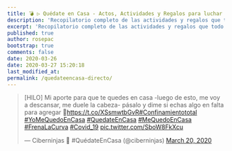```yaml
---
title: 💣 ▷ Quédate en Casa - Actos, Actividades y Regalos para luchar contra el Coronavirus 💊
description: 'Recopilatorio completo de las actividades y regalos que todo la Comunidad de Internet ha ido ofreciendo a lo largo de este período amplio de cuarentena'
excerpt: 'Recopilatorio completo de las actividades y regalos que todo la Comunidad de Internet ha ido ofreciendo a lo largo de este período amplio de cuarentena'
published: true
author: rosepac
bootstrap: true
comments: false
date: 2020-03-26
date: 2020-03-27 15:20:18
last_modified_at:
permalink: /quedateencasa-directo/
---
```


<blockquote class="twitter-tweet"><p lang="es" dir="ltr">[HILO] Mi aporte para que te quedes en casa -luego de esto, me voy a descansar, me duele la cabeza- pásalo y dime si echas algo en falta para agregar 🤞<a href="https://t.co/XSsmwtbGvR">https://t.co/XSsmwtbGvR</a><a href="https://twitter.com/hashtag/Confinamientototal?src=hash&amp;ref_src=twsrc%5Etfw">#Confinamientototal</a> <a href="https://twitter.com/hashtag/YoMeQuedoEnCasa?src=hash&amp;ref_src=twsrc%5Etfw">#YoMeQuedoEnCasa</a> <a href="https://twitter.com/hashtag/QuedateEnCasa?src=hash&amp;ref_src=twsrc%5Etfw">#QuedateEnCasa</a> <a href="https://twitter.com/hashtag/MeQuedoEnCasa?src=hash&amp;ref_src=twsrc%5Etfw">#MeQuedoEnCasa</a> <a href="https://twitter.com/hashtag/FrenaLaCurva?src=hash&amp;ref_src=twsrc%5Etfw">#FrenaLaCurva</a> <a href="https://twitter.com/hashtag/Covid_19?src=hash&amp;ref_src=twsrc%5Etfw">#Covid_19</a> <a href="https://t.co/SboW8FkXcu">pic.twitter.com/SboW8FkXcu</a></p>&mdash; Ciberninjas 🏡 #QuédateEnCasa (@ciberninjas) <a href="https://twitter.com/ciberninjas/status/1241068631146016770?ref_src=twsrc%5Etfw">March 20, 2020</a></blockquote> <script async src="https://platform.twitter.com/widgets.js" charset="utf-8"></script>

<!--
[🐍 Aprender Python 🐍](/python/){: .btn .btn--inverse .btn--large .align-center}
[🐍 Recursos Python 🐍](/python-recursos/){: .btn .btn--inverse .btn--large .align-center}
[🐍 Noticias Python 🐍](/python-directo/#page-title){: .btn .btn--inverse .btn--large .align-center}
[🐍 Cursos de Machine Learning 🐍](https://ouo.io/QSlgGQ){: .btn .btn--inverse .btn--large .align-center}
[🐍 Libros de Python 🐍](https://ouo.io/HzZZJA){: .btn .btn--inverse .btn--large .align-center}
[🐍 Cursos de Python 🐍](https://ouo.io/CNr4s3){: .btn .btn--inverse .btn--large .align-center}
[🐍 Catálogo de Python 🐍](/libros/#python){: .btn .btn--inverse .btn--large .align-center}
-->
